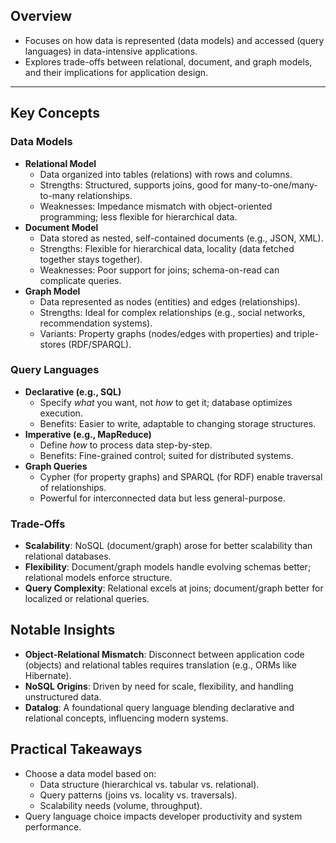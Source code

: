 ## Overview

- Focuses on how data is represented (data models) and accessed (query languages) in data-intensive applications.
- Explores trade-offs between relational, document, and graph models, and their implications for application design.
---
## Key Concepts

### Data Models

- **Relational Model**
    - Data organized into tables (relations) with rows and columns.
    - Strengths: Structured, supports joins, good for many-to-one/many-to-many relationships.
    - Weaknesses: Impedance mismatch with object-oriented programming; less flexible for hierarchical data.
- **Document Model**
    - Data stored as nested, self-contained documents (e.g., JSON, XML).
    - Strengths: Flexible for hierarchical data, locality (data fetched together stays together).
    - Weaknesses: Poor support for joins; schema-on-read can complicate queries.
- **Graph Model**
    - Data represented as nodes (entities) and edges (relationships).
    - Strengths: Ideal for complex relationships (e.g., social networks, recommendation systems).
    - Variants: Property graphs (nodes/edges with properties) and triple-stores (RDF/SPARQL).

### Query Languages

- **Declarative (e.g., SQL)**
    - Specify _what_ you want, not _how_ to get it; database optimizes execution.
    - Benefits: Easier to write, adaptable to changing storage structures.
- **Imperative (e.g., MapReduce)**
    - Define _how_ to process data step-by-step.
    - Benefits: Fine-grained control; suited for distributed systems.
- **Graph Queries**
    - Cypher (for property graphs) and SPARQL (for RDF) enable traversal of relationships.
    - Powerful for interconnected data but less general-purpose.

### Trade-Offs

- **Scalability**: NoSQL (document/graph) arose for better scalability than relational databases.
- **Flexibility**: Document/graph models handle evolving schemas better; relational models enforce structure.
- **Query Complexity**: Relational excels at joins; document/graph better for localized or relational queries.

## Notable Insights

- **Object-Relational Mismatch**: Disconnect between application code (objects) and relational tables requires translation (e.g., ORMs like Hibernate).
- **NoSQL Origins**: Driven by need for scale, flexibility, and handling unstructured data.
- **Datalog**: A foundational query language blending declarative and relational concepts, influencing modern systems.

## Practical Takeaways

- Choose a data model based on:
    - Data structure (hierarchical vs. tabular vs. relational).
    - Query patterns (joins vs. locality vs. traversals).
    - Scalability needs (volume, throughput).
- Query language choice impacts developer productivity and system performance.